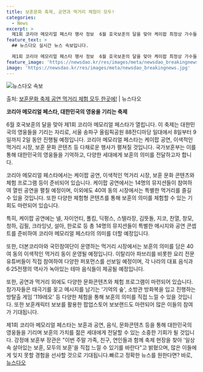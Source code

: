 ```yaml
---
title: 보훈문화 축제, 공연과 먹거리 체험이 모두!
categories:
  - News
excerpt: >
  제1회 코리아 메모리얼 페스타 행사 정보  6월 호국보훈의 달을 맞아 케이팝 최정상 가수들의 공연, 더본코리…
feature_text: >
  ## 뉴스다오 실시간 뉴스 속보입니다.

  제1회 코리아 메모리얼 페스타 행사 정보  6월 호국보훈의 달을 맞아 케이팝 최정상 가수들의 공연, 더본코리…
feature_image: 'https://newsdao.kr/res/images/meta/newsdao_breakingnews.jpg'
image: 'https://newsdao.kr/res/images/meta/newsdao_breakingnews.jpg'
---
```


![뉴스다오 속보](https://newsdao.kr/res/images/meta/newsdao_breakingnews.jpg)

<p>출처: <a href="https://newsdao.kr/4110" rel="dofollow">보훈문화 축제 공연 먹거리 체험 모두 한곳에!</a> | 뉴스다오</p>

**코리아 메모리얼 페스타, 대한민국의 영웅을 기리는 축제**

6월 호국보훈의 달을 맞아 제1회 코리아 메모리얼 페스타가 열립니다. 이 축제는 대한민국의 영웅들을 기리는 자리로, 서울 송파구 올림픽공원 88잔디마당 일대에서 8일부터 9일까지 2일 동안 진행될 예정입니다. 코리아 메모리얼 페스타는 케이팝 공연, 이색적인 먹거리 시장, 보훈 문화 콘텐츠 등 다채로운 행사가 펼쳐질 것입니다. 국가보훈부는 이를 통해 대한민국의 영웅들을 기억하고, 다양한 세대에게 보훈의 의미를 전달하고자 합니다.

코리아 메모리얼 페스타에서는 케이팝 공연, 이색적인 먹거리 시장, 보훈 문화 콘텐츠와 체험 프로그램 등이 준비되어 있습니다. 케이팝 공연에서는 14명의 뮤지션들이 참여하여 열띤 공연을 펼칠 예정이며, 이외에도 40여 동의 시장에서는 특별한 먹거리를 즐길 수 있을 것입니다. 또한 다양한 체험형 콘텐츠를 통해 보훈의 의미를 체험할 수 있는 기회도 마련되어 있습니다.

특히, 케이팝 공연에는 넬, 자이언티, 폴킴, 딕펑스, 스텔라장, 김뜻돌, 지코, 찬열, 창모, 청하, 김필, 크라잉넛, 설아, 한로로 등 총 14명의 뮤지션들이 특별한 메시지와 공연 콘셉트를 준비하여 코리아 메모리얼 페스타의 의미를 더할 예정입니다.

또한, 더본코리아와 국민참여단이 운영하는 먹거리 시장에서는 보훈의 의미를 담은 40여 동의 이색적인 먹거리 동이 운영될 예정입니다. 이탈리아 파브리를 비롯한 요리 전문 유튜버들이 직접 참여하여 다양한 퍼포먼스를 선보일 예정이며, 각 나라의 대표 음식과 6·25전쟁의 역사가 녹아있는 테마 음식들이 제공될 예정입니다.

또한, 공연과 먹거리 외에도 다양한 문화콘텐츠와 체험 프로그램이 마련되어 있습니다. 참가자들은 태극기를 꽂고 메시지를 남기는 '기억의 숲', 소방관 방화복을 입고 진행하는 방탈출 게임 '119레오' 등 다양한 체험을 통해 보훈의 의미를 직접 느낄 수 있을 것입니다. 또한 보훈캐릭터 보보를 활용한 팝업스토어 보보랜드도 마련되어 많은 이들의 참여가 기대됩니다.

제1회 코리아 메모리얼 페스타는 보훈과 공연, 음식, 문화콘텐츠 등을 통해 대한민국의 영웅들을 기리며 보훈의 가치를 젊은 세대에게 전달할 수 있는 소중한 기회가 될 것입니다. 강정애 보훈부 장관은 "이번 주말 가족, 친구, 연인들과 함께 축제 현장을 찾아 '일상 속 살아있는 보훈, 모두의 보훈'을 직접 느낄 수 있기를 바란다"고 밝혔으며, 많은 이들에게 잊지 못할 경험을 선사할 것으로 기대됩니다.빠르고 정확한 뉴스를 원한다면? 바로, <a href="https://newsdao.kr" rel="dofollow">뉴스다오</a>


